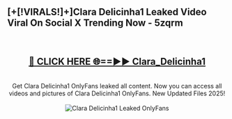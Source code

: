 <h2>[+[!VIRALS!]+]Clara Delicinha1 Leaked Video Viral On Social X Trending Now - 5zqrm</h2>
<br>
<div align="center">
<h2><a href="https://libra.edu.pl?Clara_Delicinha1" rel="nofollow">🔴 CLICK HERE 🌐==►► Clara_Delicinha1</a></h2>
<br>
Get Clara Delicinha1 OnlyFans leaked all content. Now you can access all videos and pictures of Clara Delicinha1 OnlyFans. New Updated Files 2025!
<br>
<br>
<a href="https://libra.edu.pl?Clara_Delicinha1" rel="nofollow" data-target="animated-image.originalLink"><img src="https://i.ibb.co.com/WyWwxjT/player-gif2.gif" alt="Clara Delicinha1 Leaked OnlyFans" style="max-width: 100%; display: inline-block;" data-target="animated-image.originalImage"></a>
</div>
<br>